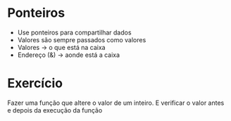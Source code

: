 # Ponteiros

* Use ponteiros para compartilhar dados
* Valores são sempre passados como valores
* Valores -> o que está na caixa
* Endereço (&) -> aonde está a caixa

# Exercício

Fazer uma função que altere o valor de um inteiro. E verificar o valor
antes e depois da execução da função
